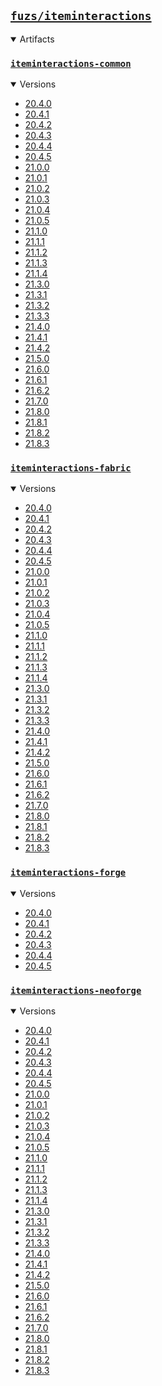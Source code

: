 ## [`fuzs/iteminteractions`](.)

<details open>
<summary>Artifacts</summary>

### [`iteminteractions-common`](./iteminteractions-common)
<details open>
<summary>Versions</summary>

- [20.4.0](./iteminteractions-common/20.4.0)
- [20.4.1](./iteminteractions-common/20.4.1)
- [20.4.2](./iteminteractions-common/20.4.2)
- [20.4.3](./iteminteractions-common/20.4.3)
- [20.4.4](./iteminteractions-common/20.4.4)
- [20.4.5](./iteminteractions-common/20.4.5)
- [21.0.0](./iteminteractions-common/21.0.0)
- [21.0.1](./iteminteractions-common/21.0.1)
- [21.0.2](./iteminteractions-common/21.0.2)
- [21.0.3](./iteminteractions-common/21.0.3)
- [21.0.4](./iteminteractions-common/21.0.4)
- [21.0.5](./iteminteractions-common/21.0.5)
- [21.1.0](./iteminteractions-common/21.1.0)
- [21.1.1](./iteminteractions-common/21.1.1)
- [21.1.2](./iteminteractions-common/21.1.2)
- [21.1.3](./iteminteractions-common/21.1.3)
- [21.1.4](./iteminteractions-common/21.1.4)
- [21.3.0](./iteminteractions-common/21.3.0)
- [21.3.1](./iteminteractions-common/21.3.1)
- [21.3.2](./iteminteractions-common/21.3.2)
- [21.3.3](./iteminteractions-common/21.3.3)
- [21.4.0](./iteminteractions-common/21.4.0)
- [21.4.1](./iteminteractions-common/21.4.1)
- [21.4.2](./iteminteractions-common/21.4.2)
- [21.5.0](./iteminteractions-common/21.5.0)
- [21.6.0](./iteminteractions-common/21.6.0)
- [21.6.1](./iteminteractions-common/21.6.1)
- [21.6.2](./iteminteractions-common/21.6.2)
- [21.7.0](./iteminteractions-common/21.7.0)
- [21.8.0](./iteminteractions-common/21.8.0)
- [21.8.1](./iteminteractions-common/21.8.1)
- [21.8.2](./iteminteractions-common/21.8.2)
- [21.8.3](./iteminteractions-common/21.8.3)
</details>

### [`iteminteractions-fabric`](./iteminteractions-fabric)
<details open>
<summary>Versions</summary>

- [20.4.0](./iteminteractions-fabric/20.4.0)
- [20.4.1](./iteminteractions-fabric/20.4.1)
- [20.4.2](./iteminteractions-fabric/20.4.2)
- [20.4.3](./iteminteractions-fabric/20.4.3)
- [20.4.4](./iteminteractions-fabric/20.4.4)
- [20.4.5](./iteminteractions-fabric/20.4.5)
- [21.0.0](./iteminteractions-fabric/21.0.0)
- [21.0.1](./iteminteractions-fabric/21.0.1)
- [21.0.2](./iteminteractions-fabric/21.0.2)
- [21.0.3](./iteminteractions-fabric/21.0.3)
- [21.0.4](./iteminteractions-fabric/21.0.4)
- [21.0.5](./iteminteractions-fabric/21.0.5)
- [21.1.0](./iteminteractions-fabric/21.1.0)
- [21.1.1](./iteminteractions-fabric/21.1.1)
- [21.1.2](./iteminteractions-fabric/21.1.2)
- [21.1.3](./iteminteractions-fabric/21.1.3)
- [21.1.4](./iteminteractions-fabric/21.1.4)
- [21.3.0](./iteminteractions-fabric/21.3.0)
- [21.3.1](./iteminteractions-fabric/21.3.1)
- [21.3.2](./iteminteractions-fabric/21.3.2)
- [21.3.3](./iteminteractions-fabric/21.3.3)
- [21.4.0](./iteminteractions-fabric/21.4.0)
- [21.4.1](./iteminteractions-fabric/21.4.1)
- [21.4.2](./iteminteractions-fabric/21.4.2)
- [21.5.0](./iteminteractions-fabric/21.5.0)
- [21.6.0](./iteminteractions-fabric/21.6.0)
- [21.6.1](./iteminteractions-fabric/21.6.1)
- [21.6.2](./iteminteractions-fabric/21.6.2)
- [21.7.0](./iteminteractions-fabric/21.7.0)
- [21.8.0](./iteminteractions-fabric/21.8.0)
- [21.8.1](./iteminteractions-fabric/21.8.1)
- [21.8.2](./iteminteractions-fabric/21.8.2)
- [21.8.3](./iteminteractions-fabric/21.8.3)
</details>

### [`iteminteractions-forge`](./iteminteractions-forge)
<details open>
<summary>Versions</summary>

- [20.4.0](./iteminteractions-forge/20.4.0)
- [20.4.1](./iteminteractions-forge/20.4.1)
- [20.4.2](./iteminteractions-forge/20.4.2)
- [20.4.3](./iteminteractions-forge/20.4.3)
- [20.4.4](./iteminteractions-forge/20.4.4)
- [20.4.5](./iteminteractions-forge/20.4.5)
</details>

### [`iteminteractions-neoforge`](./iteminteractions-neoforge)
<details open>
<summary>Versions</summary>

- [20.4.0](./iteminteractions-neoforge/20.4.0)
- [20.4.1](./iteminteractions-neoforge/20.4.1)
- [20.4.2](./iteminteractions-neoforge/20.4.2)
- [20.4.3](./iteminteractions-neoforge/20.4.3)
- [20.4.4](./iteminteractions-neoforge/20.4.4)
- [20.4.5](./iteminteractions-neoforge/20.4.5)
- [21.0.0](./iteminteractions-neoforge/21.0.0)
- [21.0.1](./iteminteractions-neoforge/21.0.1)
- [21.0.2](./iteminteractions-neoforge/21.0.2)
- [21.0.3](./iteminteractions-neoforge/21.0.3)
- [21.0.4](./iteminteractions-neoforge/21.0.4)
- [21.0.5](./iteminteractions-neoforge/21.0.5)
- [21.1.0](./iteminteractions-neoforge/21.1.0)
- [21.1.1](./iteminteractions-neoforge/21.1.1)
- [21.1.2](./iteminteractions-neoforge/21.1.2)
- [21.1.3](./iteminteractions-neoforge/21.1.3)
- [21.1.4](./iteminteractions-neoforge/21.1.4)
- [21.3.0](./iteminteractions-neoforge/21.3.0)
- [21.3.1](./iteminteractions-neoforge/21.3.1)
- [21.3.2](./iteminteractions-neoforge/21.3.2)
- [21.3.3](./iteminteractions-neoforge/21.3.3)
- [21.4.0](./iteminteractions-neoforge/21.4.0)
- [21.4.1](./iteminteractions-neoforge/21.4.1)
- [21.4.2](./iteminteractions-neoforge/21.4.2)
- [21.5.0](./iteminteractions-neoforge/21.5.0)
- [21.6.0](./iteminteractions-neoforge/21.6.0)
- [21.6.1](./iteminteractions-neoforge/21.6.1)
- [21.6.2](./iteminteractions-neoforge/21.6.2)
- [21.7.0](./iteminteractions-neoforge/21.7.0)
- [21.8.0](./iteminteractions-neoforge/21.8.0)
- [21.8.1](./iteminteractions-neoforge/21.8.1)
- [21.8.2](./iteminteractions-neoforge/21.8.2)
- [21.8.3](./iteminteractions-neoforge/21.8.3)
</details>

</details>
